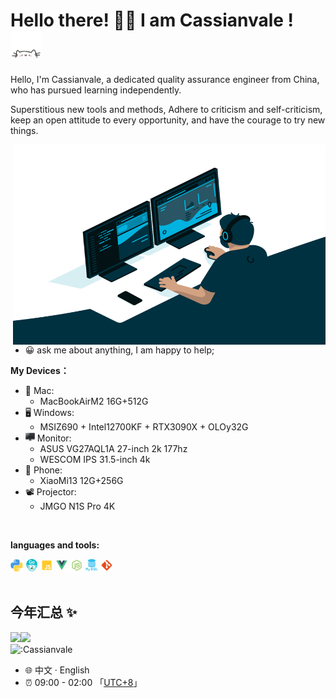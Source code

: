# Hello there! 👋🏻 I am Cassianvale ! <img src="./img/cat.gif" alt="Meaow" width="50" />

Hello, I'm Cassianvale, a dedicated quality assurance engineer from China, who has pursued learning independently.

Superstitious new tools and methods,
Adhere to criticism and self-criticism, keep an open attitude to every opportunity, and have the courage to try new things.

<img align="right" alt="GIF" src="./img/code.gif?raw=true" width="500" height="320" />

- 😀 ask me about anything, I am happy to help;

**My Devices：**
- 🍎&nbsp;Mac: 
    - MacBookAirM2 16G+512G
- 🖥️&nbsp;Windows: 
    - MSIZ690 + Intel12700KF + RTX3090X + OLOy32G
- <img width="15" height="15" src="./img/monitor.png" />&nbsp;Monitor: 
    - ASUS VG27AQL1A 27-inch 2k 177hz
    - WESCOM IPS 31.5-inch 4k
- 📱&nbsp;Phone: 
    - XiaoMi13 12G+256G
- 📽️&nbsp;Projector: 
    - JMGO N1S Pro 4K
<br/>

**languages and tools:**  

<code><img height="20" src="./img/python.png"></code>
<code><img height="20" src="./img/golang.png"></code>
<code><img height="20" src="./img/javascript.png"></code>
<code><img height="20" src="./img/vue.png"></code>
<code><img height="20" src="./img/nodejs.png"></code>
<code><img height="20" src="./img/mysql.png"></code>
<code><img height="20" src="./img/git.png"></code>
<br/>
<br/>

## 今年汇总 ✨

<img align="" height="137px" src="https://github-readme-stats.vercel.app/api?username=Cassianvale&hide_title=true&hide_border=true&show_icons=true&include_all_commits=true&line_height=21&bg_color=0,EC6C6C,FFD479,FFFC79,73FA79&theme=graywhite&locale=cn" /><img align=""   height="137px" src="https://github-readme-stats.vercel.app/api/top-langs/?username=Cassianvale&hide_title=true&hide_border=true&layout=compact&bg_color=0,73FA79,73FDFF,D783FF&theme=graywhite&locale=cn" />
<br/>
<img src="https://count.getloli.com/get/@:Cassianvale?theme=rule34" alt=":Cassianvale" />
<br/>
* 🌐 中文 · English
* ⏰ 09:00 - 02:00 「[UTC+8](https://time.is/UTC+8)」
